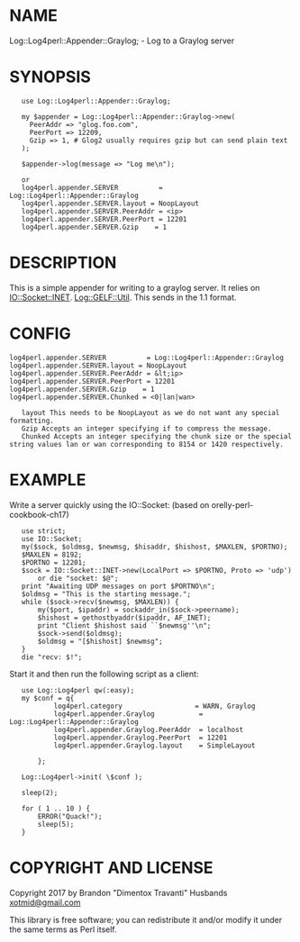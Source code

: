 # NAME

Log::Log4perl::Appender::Graylog; - Log to a Graylog server

# SYNOPSIS

       use Log::Log4perl::Appender::Graylog;
    
       my $appender = Log::Log4perl::Appender::Graylog->new(
         PeerAddr => "glog.foo.com",
         PeerPort => 12209,
         Gzip => 1, # Glog2 usually requires gzip but can send plain text
       );
    
       $appender->log(message => "Log me\n");
    
       or
       log4perl.appender.SERVER          = Log::Log4perl::Appender::Graylog
       log4perl.appender.SERVER.layout = NoopLayout
       log4perl.appender.SERVER.PeerAddr = <ip>
       log4perl.appender.SERVER.PeerPort = 12201
       log4perl.appender.SERVER.Gzip    = 1
    

# DESCRIPTION

This is a simple appender for writing to a graylog server.
It relies on [IO::Socket::INET](https://metacpan.org/pod/IO::Socket::INET). [Log::GELF::Util](https://metacpan.org/pod/Log::GELF::Util). This sends in the 1.1
format. 

# CONFIG
    log4perl.appender.SERVER          = Log::Log4perl::Appender::Graylog
    log4perl.appender.SERVER.layout = NoopLayout
    log4perl.appender.SERVER.PeerAddr = &lt;ip>
    log4perl.appender.SERVER.PeerPort = 12201
    log4perl.appender.SERVER.Gzip    = 1
    log4perl.appender.SERVER.Chunked = <0|lan|wan> 

       layout This needs to be NoopLayout as we do not want any special formatting.
       Gzip Accepts an integer specifying if to compress the message. 
       Chunked Accepts an integer specifying the chunk size or the special string values lan or wan corresponding to 8154 or 1420 respectively.
    

# EXAMPLE

Write a server quickly using the IO::Socket:
(based on orelly-perl-cookbook-ch17)

       use strict;
       use IO::Socket;
       my($sock, $oldmsg, $newmsg, $hisaddr, $hishost, $MAXLEN, $PORTNO);
       $MAXLEN = 8192;
       $PORTNO = 12201;
       $sock = IO::Socket::INET->new(LocalPort => $PORTNO, Proto => 'udp')
           or die "socket: $@";
       print "Awaiting UDP messages on port $PORTNO\n";
       $oldmsg = "This is the starting message.";
       while ($sock->recv($newmsg, $MAXLEN)) {
           my($port, $ipaddr) = sockaddr_in($sock->peername);
           $hishost = gethostbyaddr($ipaddr, AF_INET);
           print "Client $hishost said ``$newmsg''\n";
           $sock->send($oldmsg);
           $oldmsg = "[$hishost] $newmsg";
       } 
       die "recv: $!";
    

Start it and then run the following script as a client:

       use Log::Log4perl qw(:easy);
       my $conf = q{
               log4perl.category                  = WARN, Graylog
               log4perl.appender.Graylog           = Log::Log4perl::Appender::Graylog
               log4perl.appender.Graylog.PeerAddr  = localhost
               log4perl.appender.Graylog.PeerPort  = 12201
               log4perl.appender.Graylog.layout    = SimpleLayout
               
           };
       
       Log::Log4perl->init( \$conf );
       
       sleep(2);
       
       for ( 1 .. 10 ) {
           ERROR("Quack!");
           sleep(5);
       }
    

# COPYRIGHT AND LICENSE

Copyright 2017 by Brandon "Dimentox Travanti" Husbands <xotmid@gmail.com> 

This library is free software; you can redistribute it and/or modify
it under the same terms as Perl itself. 
